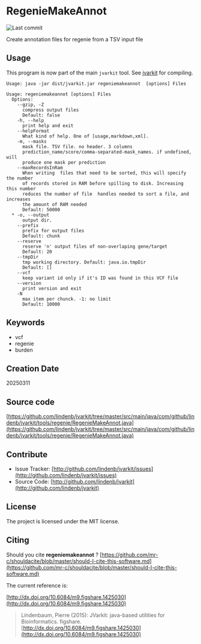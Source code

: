 # RegenieMakeAnnot

![Last commit](https://img.shields.io/github/last-commit/lindenb/jvarkit.png)

Create annotation files for regenie from a TSV input file


## Usage


This program is now part of the main `jvarkit` tool. See [jvarkit](JvarkitCentral.md) for compiling.


```
Usage: java -jar dist/jvarkit.jar regeniemakeannot  [options] Files

Usage: regeniemakeannot [options] Files
  Options:
    --gzip, -Z
      compress output files
      Default: false
    -h, --help
      print help and exit
    --helpFormat
      What kind of help. One of [usage,markdown,xml].
    -m, --masks
      mask file. TSV file. no header. 3 columns 
      prediction_name/score/comma-separated-mask_names. if undefined, will 
      produce one mask per prediction
    --maxRecordsInRam
      When writing  files that need to be sorted, this will specify the number 
      of records stored in RAM before spilling to disk. Increasing this number 
      reduces the number of file  handles needed to sort a file, and increases 
      the amount of RAM needed
      Default: 50000
  * -o, --output
      output dir.
    --prefix
      prefix for output files
      Default: chunk
    --reserve
      reserve 'n' output files of non-overlaping gene/target
      Default: 20
    --tmpDir
      tmp working directory. Default: java.io.tmpDir
      Default: []
    --vcf
      keep variant id only if it's ID was found in this VCF file
    --version
      print version and exit
    -N
      max item per chunck. -1: no limit
      Default: 10000

```


## Keywords

 * vcf
 * regenie
 * burden



## Creation Date

20250311

## Source code 

[https://github.com/lindenb/jvarkit/tree/master/src/main/java/com/github/lindenb/jvarkit/tools/regenie/RegenieMakeAnnot.java](https://github.com/lindenb/jvarkit/tree/master/src/main/java/com/github/lindenb/jvarkit/tools/regenie/RegenieMakeAnnot.java)


## Contribute

- Issue Tracker: [http://github.com/lindenb/jvarkit/issues](http://github.com/lindenb/jvarkit/issues)
- Source Code: [http://github.com/lindenb/jvarkit](http://github.com/lindenb/jvarkit)

## License

The project is licensed under the MIT license.

## Citing

Should you cite **regeniemakeannot** ? [https://github.com/mr-c/shouldacite/blob/master/should-I-cite-this-software.md](https://github.com/mr-c/shouldacite/blob/master/should-I-cite-this-software.md)

The current reference is:

[http://dx.doi.org/10.6084/m9.figshare.1425030](http://dx.doi.org/10.6084/m9.figshare.1425030)

> Lindenbaum, Pierre (2015): JVarkit: java-based utilities for Bioinformatics. figshare.
> [http://dx.doi.org/10.6084/m9.figshare.1425030](http://dx.doi.org/10.6084/m9.figshare.1425030)


